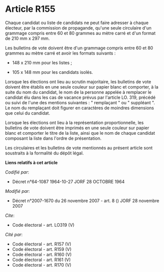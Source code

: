 # Article R155

Chaque candidat ou liste de candidats ne peut faire adresser à chaque électeur, par la commission de propagande, qu'une seule
circulaire d'un grammage compris entre 60 et 80 grammes au mètre carré et d'un format de 210 mm x 297 mm. 

Les bulletins de vote doivent être d'un grammage compris entre 60 et 80 grammes au mètre carré et avoir les formats
suivants :

- 148 x 210 mm pour les listes ;

- 105 x 148 mm pour les candidats isolés. 

Lorsque les élections ont lieu au scrutin majoritaire, les bulletins de vote doivent être établis en une seule couleur sur
papier blanc et comporter, à la suite du nom du candidat, le nom de la personne appelée à remplacer le candidat élu dans les
cas de vacance prévus par l'article LO. 319, précédé ou suivi de l'une des mentions suivantes : " remplaçant " ou " suppléant
". Le nom du remplaçant doit figurer en caractères de moindres dimensions que celui du candidat. 

Lorsque les élections ont lieu à la représentation proportionnelle, les bulletins de vote doivent être imprimés en une seule
couleur sur papier blanc et comporter le titre de la liste, ainsi que le nom de chaque candidat composant la liste dans
l'ordre de présentation. 

Les circulaires et les bulletins de vote mentionnés au présent article sont soustraits à la formalité du dépôt légal.

**Liens relatifs à cet article**

_Codifié par_:

  - Décret n°64-1087 1964-10-27 JORF 28 OCTOBRE 1964

_Modifié par_:

  - Décret n°2007-1670 du 26 novembre 2007 - art. 8 () JORF 28 novembre 2007

_Cite_:

  - Code électoral - art. LO319 (V)

_Cité par_:

  - Code électoral - art. R157 (V)
  - Code électoral - art. R159 (V)
  - Code électoral - art. R160 (V)
  - Code électoral - art. R161 (V)
  - Code électoral - art. R170 (V)
